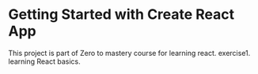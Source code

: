 # Getting Started with Create React App

This project is part of Zero to mastery course for learning react. exercise1. learning React basics.
